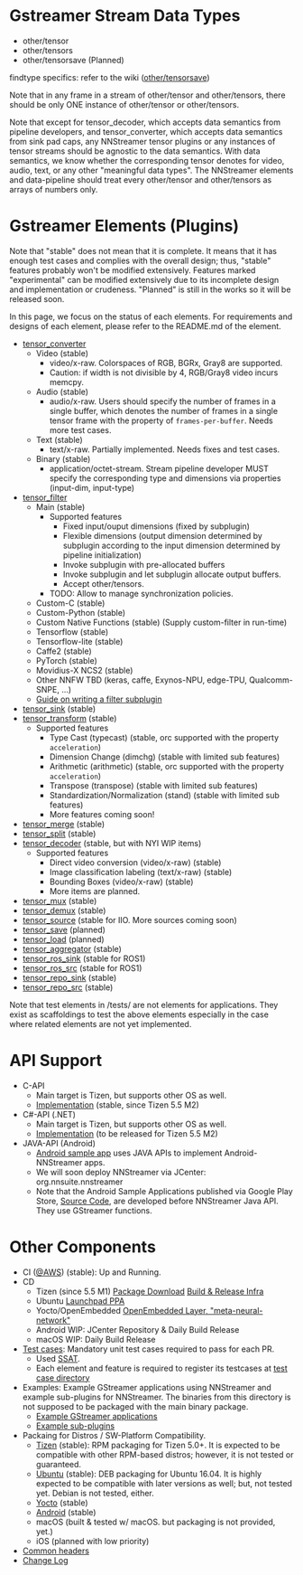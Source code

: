 # Gstreamer Stream Data Types

- other/tensor
- other/tensors
- other/tensorsave (Planned)

findtype specifics: refer to the wiki ([other/tensorsave](https://github.com/nnsuite/nnstreamer/wiki/Design-External-Save-Format-for-other-tensor-and-other-tensors-Stream-for-TypeFind))

Note that in any frame in a stream of other/tensor and other/tensors, there should be only ONE instance of other/tensor or other/tensors.

Note that except for tensor\_decoder, which accepts data semantics from pipeline developers, and tensor\_converter, which accepts data semantics from sink pad caps, any NNStreamer tensor plugins or any instances of tensor streams should be agnostic to the data semantics. With data semantics, we know whether the corresponding tensor denotes for video, audio, text, or any other "meaningful data types". The NNStreamer elements and data-pipeline should treat every other/tensor and other/tensors as arrays of numbers only.

# Gstreamer Elements (Plugins)

Note that "stable" does not mean that it is complete. It means that it has enough test cases and complies with the overall design; thus, "stable" features probably won't be modified extensively. Features marked "experimental" can be modified extensively due to its incomplete design and implementation or crudeness. "Planned" is still in the works so it will be released soon.

In this page, we focus on the status of each elements. For requirements and designs of each element, please refer to the README.md of the element.

- [tensor\_converter](../gst/nnstreamer/tensor_converter)
  - Video (stable)
    - video/x-raw. Colorspaces of RGB, BGRx, Gray8 are supported.
    - Caution: if width is not divisible by 4, RGB/Gray8 video incurs memcpy.
  - Audio (stable)
    - audio/x-raw. Users should specify the number of frames in a single buffer, which denotes the number of frames in a single tensor frame with the property of ```frames-per-buffer```. Needs more test cases.
  - Text (stable)
    - text/x-raw. Partially implemented. Needs fixes and test cases.
  - Binary (stable)
    - application/octet-stream. Stream pipeline developer MUST specify the corresponding type and dimensions via properties (input-dim, input-type)
- [tensor\_filter](../gst/nnstreamer/tensor_filter)
  - Main (stable)
    - Supported features
      - Fixed input/ouput dimensions (fixed by subplugin)
      - Flexible dimensions (output dimension determined by subplugin according to the input dimension determined by pipeline initialization)
      - Invoke subplugin with pre-allocated buffers
      - Invoke subplugin and let subplugin allocate output buffers.
      - Accept other/tensors.
    - TODO: Allow to manage synchronization policies.
  - Custom-C (stable)
  - Custom-Python (stable)
  - Custom Native Functions (stable) (Supply custom-filter in run-time)
  - Tensorflow (stable)
  - Tensorflow-lite (stable)
  - Caffe2 (stable)
  - PyTorch (stable)
  - Movidius-X NCS2 (stable)
  - Other NNFW TBD (keras, caffe, Exynos-NPU, edge-TPU, Qualcomm-SNPE, ...)
  - [Guide on writing a filter subplugin](writing-subplugin-tensor-filter.md)
- [tensor\_sink](../gst/nnstreamer/tensor_sink) (stable)
- [tensor\_transform](../gst/nnstreamer/tensor_transform) (stable)
  - Supported features
    - Type Cast (typecast) (stable, orc supported with the property ```acceleration```)
    - Dimension Change (dimchg) (stable with limited sub features)
    - Arithmetic (arithmetic) (stable, orc supported with the property ```acceleration```)
    - Transpose (transpose) (stable with limited sub features)
    - Standardization/Normalization (stand) (stable with limited sub features)
    - More features coming soon!
- [tensor\_merge](../gst/nnstreamer/tensor_merge) (stable)
- [tensor\_split](../gst/nnstreamer/tensor_split) (stable)
- [tensor\_decoder](../gst/nnstreamer/tensor_decoder) (stable, but with NYI WIP items)
  - Supported features
    - Direct video conversion (video/x-raw) (stable)
    - Image classification labeling (text/x-raw) (stable)
    - Bounding Boxes (video/x-raw) (stable)
    - More items are planned.
- [tensor\_mux](../gst/nnstreamer/tensor_mux) (stable)
- [tensor\_demux](../gst/nnstreamer/tensor_demux) (stable)
- [tensor\_source](../gst/nnstreamer/tensor_source) (stable for IIO. More sources coming soon)
- [tensor\_save](../gst/nnstreamer/tensor_saveload) (planned)
- [tensor\_load](../gst/nnstreamer/tensor_saveload) (planned)
- [tensor\_aggregator](../gst/nnstreamer/tensor_aggregator) (stable)
- [tensor\_ros\_sink](https://github.com/nnsuite/nnstreamer-ros) (stable for ROS1)
- [tensor\_ros\_src](https://github.com/nnsuite/nnstreamer-ros) (stable for ROS1)
- [tensor\_repo\_sink](../gst/nnstreamer/tensor_repo) (stable)
- [tensor\_repo\_src](../gst/nnstreamer/tensor_repo) (stable)


Note that test elements in /tests/ are not elements for applications. They exist as scaffoldings to test the above elements especially in the case where related elements are not yet implemented.

# API Support

- C-API
  - Main target is Tizen, but supports other OS as well.
  - [Implementation](../api/capi) (stable, since Tizen 5.5 M2)
- C#-API (.NET)
  - Main target is Tizen, but supports other OS as well.
  - [Implementation](https://github.com/Samsung/TizenFX/tree/master/src/Tizen.MachineLearning.Inference) (to be released for Tizen 5.5 M2)
- JAVA-API (Android)
  - [Android sample app](https://github.com/nnsuite/nnstreamer-example/tree/master/android/example_app/api-sample) uses JAVA APIs to implement Android-NNStreamer apps.
  - We will soon deploy NNStreamer via JCenter: org.nnsuite.nnstreamer
  - Note that the Android Sample Applications published via Google Play Store, [Source Code](https://github.com/nnsuite/nnstreamer-example/tree/master/android/example_app), are developed before NNStreamer Java API. They use GStreamer functions.

# Other Components
- CI ([@AWS](http://nnsuite.mooo.com/nnstreamer/ci/taos)) (stable): Up and Running.
- CD
  - Tizen (since 5.5 M1) [Package Download](http://download.tizen.org/snapshots/tizen/unified/latest/repos/standard/packages/) [Build & Release Infra](https://build.tizen.org/project/show/Tizen:Unified)
  - Ubuntu [Launchpad PPA](https://launchpad.net/~nnstreamer/+archive/ubuntu/ppa)
  - Yocto/OpenEmbedded [OpenEmbedded Layer, "meta-neural-network"](https://layers.openembedded.org/layerindex/branch/master/layer/meta-neural-network/)
  - Android WIP: JCenter Repository & Daily Build Release
  - macOS WIP: Daily Build Release
- [Test cases](../tests/): Mandatory unit test cases required to pass for each PR.
  - Used [SSAT](https://github.com/nnsuite/SSAT).
  - Each element and feature is required to register its testcases at [test case directory](../tests/)
- Examples: Example GStreamer applications using NNStreamer and example sub-plugins for NNStreamer. The binaries from this directory is not supposed to be packaged with the main binary package.
  - [Example GStreamer applications](https://github.com/nnsuite/nnstreamer-example)
  - [Example sub-plugins](../nnstreamer_example)
- Packaing for Distros / SW-Platform Compatibility.
  - [Tizen](../packaging) (stable): RPM packaging for Tizen 5.0+. It is expected to be compatible with other RPM-based distros; however, it is not tested or guaranteed.
  - [Ubuntu](../debian) (stable): DEB packaging for Ubuntu 16.04. It is highly expected to be compatible with later versions as well; but, not tested yet. Debian is not tested, either.
  - [Yocto](https://github.com/nnsuite/meta-nerual-network) (stable)
  - [Android](../jni) (stable)
  - macOS (built & tested w/ macOS. but packaging is not provided, yet.)
  - iOS (planned with low priority)
- [Common headers](../gst/nnstreamer)
- [Change Log](../CHANGES)

